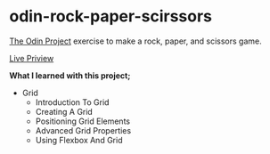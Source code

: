 # odin-rock-paper-scirssors

[The Odin Project](https://www.theodinproject.com/lessons/node-path-javascript-library) exercise to make a rock, paper, and scissors game.

[Live Priview](https://oguzhan-ulutas.github.io/odin-admin-dashboard/)

**What I learned with this project;**

- Grid
  - Introduction To Grid
  - Creating A Grid
  - Positioning Grid Elements
  - Advanced Grid Properties
  - Using Flexbox And Grid
